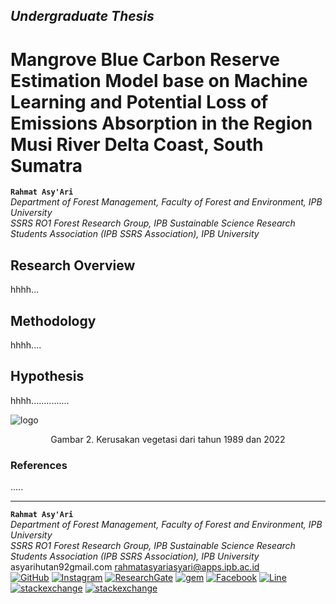 ## _Undergraduate Thesis_

# Mangrove  Blue Carbon Reserve Estimation Model base on Machine Learning and Potential Loss of Emissions Absorption in the Region Musi River Delta Coast, South Sumatra
**`Rahmat Asy'Ari`**
<br /> _Department of Forest Management, Faculty of Forest and Environment, IPB University_
<br /> _SSRS RO1 Forest Research Group, IPB Sustainable Science Research Students Association (IPB SSRS Association), IPB University_


## Research Overview 
hhhh...

## Methodology 
hhhh....

## Hypothesis
hhhh...............

![logo](https://github.com/arihutan/Undergraduate-Thesis/blob/7a33b6f843070e0848ea94c86c86dba33806ffc9/BAHAN/Kerusakan%20MGV.png)
<p align="center"> Gambar 2. Kerusakan vegetasi dari tahun 1989 dan 2022
  </p>
  
### References
.....
________________________________________________________________________________________________________________________________________________________
**`Rahmat Asy'Ari`**
<br /> _Department of Forest Management, Faculty of Forest and Environment, IPB University_
<br /> _SSRS RO1 Forest Research Group, IPB Sustainable Science Research Students Association (IPB SSRS Association), IPB University_
<br /> asyarihutan92gmail.com   rahmatasyariasyari@apps.ipb.ac.id
<br /> [![GitHub](https://img.shields.io/badge/GitHub-arihutan-darkgrey?style=flat&logo=github&logoColor=white)](https://github.com/arihutan/)   [![Instagram](https://img.shields.io/badge/Instagram-%23E4405F.svg?style=flat&logo=Instagram&logoColor=white)](https://instagram.com/asyari_sanggo/)   [![ResearchGate](https://img.shields.io/badge/ResearchGate-00CCBB?style=flat&logo=ResearchGate&logoColor=white)](https://www.researchgate.net/profile/Rahmat-Asyari)  [![gem](https://img.shields.io/badge/LinkedIn-0077B5?style=flat&logo=linkedin&logoColor=white)](https://www.linkedin.com/in/rahmat-asy-ari-21b59a1bb/)   [![Facebook](https://img.shields.io/badge/Facebook-%231877F2.svg?style=flat&logo=Facebook&logoColor=white)](https://www.facebook.com/rahmatasyari06) [![Line](https://img.shields.io/badge/Line-00C300?style=flat&logo=line&logoColor=white)](https://line.me/ti/p/QE4BR8qf53)   [![stackexchange](https://img.shields.io/badge/StackExchange-%23ffffff.svg?style=flat&logo=StackExchange&logoColor=blue)](https://meta.stackexchange.com/users/1358607/arihutan)   [![stackexchange](https://img.shields.io/badge/Stack_Overflow-FE7A16?style=flat&logo=stack-overflow&logoColor=white)](https://stackoverflow.com/users/19056344/arihutan) 


